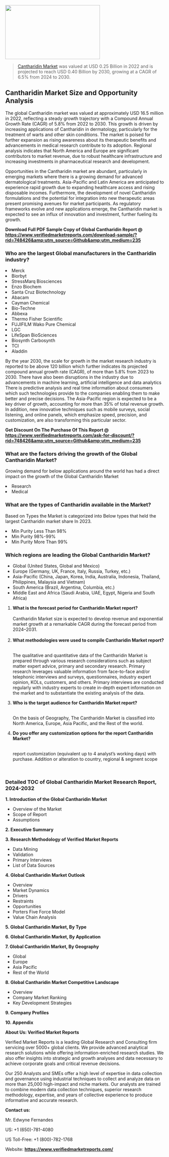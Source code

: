 <img src="https://ffe5etoiles.com/wp-content/uploads/2024/12/MST1-300x171.png" alt="" width="300" height="171" class="alignnone size-medium wp-image-20088" /><blockquote><p><p><a href="https://www.verifiedmarketreports.com/download-sample/?rid=748426&utm_source=Github&utm_medium=235" target="_blank">Cantharidin Market</a> was valued at USD 0.25 Billion in 2022 and is projected to reach USD 0.40 Billion by 2030, growing at a CAGR of 6.5% from 2024 to 2030.</p></blockquote><p><h2>Cantharidin Market Size and Opportunity Analysis</h2><p>The global Cantharidin market was valued at approximately USD 16.5 million in 2022, reflecting a steady growth trajectory with a Compound Annual Growth Rate (CAGR) of 5.8% from 2022 to 2030. This growth is driven by increasing applications of Cantharidin in dermatology, particularly for the treatment of warts and other skin conditions. The market is poised for further expansion as rising awareness about its therapeutic benefits and advancements in medical research contribute to its adoption. Regional analysis indicates that North America and Europe are significant contributors to market revenue, due to robust healthcare infrastructure and increasing investments in pharmaceutical research and development.</p><p>Opportunities in the Cantharidin market are abundant, particularly in emerging markets where there is a growing demand for advanced dermatological treatments. Asia-Pacific and Latin America are anticipated to experience rapid growth due to expanding healthcare access and rising disposable incomes. Furthermore, the development of novel Cantharidin formulations and the potential for integration into new therapeutic areas present promising avenues for market participants. As regulatory frameworks evolve and new applications emerge, the Cantharidin market is expected to see an influx of innovation and investment, further fueling its growth.</p></p><p class=""><strong>Download Full PDF Sample Copy of Global Cantharidin Report @ <a href="https://www.verifiedmarketreports.com/download-sample/?rid=748426&amp;utm_source=Github&amp;utm_medium=235" target="_blank">https://www.verifiedmarketreports.com/download-sample/?rid=748426&amp;utm_source=Github&amp;utm_medium=235</a></strong></p><h3 id="" class="">Who are the largest Global manufacturers in the Cantharidin industry?</h3><p><li>Merck</li><li> Biorbyt</li><li> StressMarq Biosciences</li><li> Enzo Biochem</li><li> Santa Cruz Biotechnology</li><li> Abacam</li><li> Cayman Chemical</li><li> Bio-Techne</li><li> Abbexa</li><li> Thermo Fisher Scientific</li><li> FUJIFILM Wako Pure Chemical</li><li> LGC</li><li> LifeSpan BioSciences</li><li> Biosynth Carbosynth</li><li> TCI</li><li> Aladdin</li></p><div class=""><div class="" dir="" data-message-author-role="" data-message-id="" data-message-model-slug=""><div class=""><div class=""><div class=""><div class="" dir="" data-message-author-role="" data-message-id="" data-message-model-slug=""><div class=""><div class=""><p>By the year 2030, the scale for growth in the market research industry is reported to be above 120 billion which further indicates its projected compound annual growth rate (CAGR), of more than 5.8% from 2023 to 2030. There have also been disruptions in the industry due to advancements in machine learning, artificial intelligence and data analytics There is predictive analysis and real time information about consumers which such technologies provide to the companies enabling them to make better and precise decisions. The Asia-Pacific region is expected to be a key driver of growth, accounting for more than 35% of total revenue growth. In addition, new innovative techniques such as mobile surveys, social listening, and online panels, which emphasize speed, precision, and customization, are also transforming this particular sector.</p><p><strong>Get Discount On The Purchase Of This Report @&nbsp; <a href="https://www.verifiedmarketreports.com/ask-for-discount/?rid=748426&amp;utm_source=Github&amp;utm_medium=235" target="_blank">https://www.verifiedmarketreports.com/ask-for-discount/?rid=748426&amp;utm_source=Github&amp;utm_medium=235</a></strong></p></div></div></div></div></div></div></div></div><h3 id="" class="">What are the factors driving the growth of the Global Cantharidin Market?</h3><p id="" class="">Growing demand for below applications around the world has had a direct impact on the growth of the Global Cantharidin Market</p><p id="" class=""><li>Research</li><li> Medical</li></p><h3 id="" class="">What are the types of Cantharidin available in the Market?</h3><p id="" class="">Based on Types the Market is categorized into Below types that held the largest Cantharidin market share In 2023.</p><p id="" class=""><li>Min Purity Less Than 98%</li><li> Min Purity 98%-99%</li><li> Min Purity More Than 99%</li></p><h3 id="" class="">Which regions are leading the Global Cantharidin Market?</h3><ul><li>Global (United States, Global and Mexico)</li><li>Europe (Germany, UK, France, Italy, Russia, Turkey, etc.)</li><li>Asia-Pacific (China, Japan, Korea, India, Australia, Indonesia, Thailand, Philippines, Malaysia and Vietnam)</li><li>South America (Brazil, Argentina, Columbia, etc.)</li><li>Middle East and Africa (Saudi Arabia, UAE, Egypt, Nigeria and South Africa)</li></ul><p><ol><li><strong>What is the forecast period for Cantharidin Market report?<br /></strong><br /><span data-sheets-root="1" data-sheets-value="{&quot;1&quot;:2,&quot;2&quot;:&quot;XXXX size is expected to develop revenue and exponential market growth at a remarkable CAGR during the forecast period from 2024&ndash;2030.&quot;}" data-sheets-userformat="{&quot;2&quot;:12674,&quot;4&quot;:{&quot;1&quot;:2,&quot;2&quot;:16776960},&quot;10&quot;:2,&quot;11&quot;:0,&quot;15&quot;:&quot;Arial&quot;,&quot;16&quot;:12}">Cantharidin Market size is expected to develop revenue and exponential market growth at a remarkable CAGR during the forecast period from 2024&ndash;2031.</span><br /><br /></li><li><strong>What methodologies were used to compile Cantharidin Market report?<br /><br /></strong><p>The qualitative and quantitative data of the&nbsp;Cantharidin Market is prepared through various research considerations such as subject matter expert advice, primary and secondary research. Primary research leverages valuable information from face-to-face and/or telephonic interviews and surveys, questionnaires, industry expert opinion, KOLs, customers, and others. Primary interviews are conducted regularly with industry experts to create in-depth expert information on the market and to substantiate the existing analysis of the data.&nbsp;</p></li><li><strong>Who is the target audience for Cantharidin Market report?<br /><br /></strong><p>On the basis of Geography, The&nbsp;Cantharidin Market is classified into North America, Europe, Asia Pacific, and the Rest of the world.</p></li><li><strong>Do you offer any customization options for the report Cantharidin Market?<br /><br /></strong><p>report customization (equivalent up to 4 analyst&rsquo;s working days) with purchase. Addition or alteration to country, regional &amp; segment scope</p><p>&nbsp;</p></li></ol></p><h3 id="" class="">Detailed TOC of Global Cantharidin Market Research Report, 2024-2032</h3><p id="" class=""><strong>1. Introduction of the Global Cantharidin Market</strong></p><ul><li>Overview of the Market</li><li>Scope of Report</li><li>Assumptions</li></ul><p id="" class=""><strong>2. Executive Summary</strong></p><p id="" class=""><strong>3. Research Methodology of&nbsp;Verified Market Reports</strong></p><ul><li>Data Mining</li><li>Validation</li><li>Primary Interviews</li><li>List of Data Sources</li></ul><p id="" class=""><strong>4. Global Cantharidin Market Outlook</strong></p><ul><li>Overview</li><li>Market Dynamics</li><li>Drivers</li><li>Restraints</li><li>Opportunities</li><li>Porters Five Force Model</li><li>Value Chain Analysis</li></ul><p id="" class=""><strong>5. Global Cantharidin Market, By&nbsp;Type</strong></p><p id="" class=""><strong>6. Global Cantharidin Market, By Application</strong></p><p id="" class=""><strong>7. Global Cantharidin Market, By Geography</strong></p><ul><li>Global</li><li>Europe</li><li>Asia Pacific</li><li>Rest of the World</li></ul><p id="" class=""><strong>8. Global Cantharidin Market Competitive Landscape</strong></p><ul><li>Overview</li><li>Company Market Ranking</li><li>Key Development Strategies</li></ul><p id="" class=""><strong>9. Company Profiles</strong></p><p id="" class=""><strong>10. Appendix</strong></p><p id="" class=""><strong>About Us: Verified Market Reports</strong></p><p id="" class="">Verified Market Reports is a leading Global Research and Consulting firm servicing over 5000+ global clients. We provide advanced analytical research solutions while offering information-enriched research studies. We also offer insights into strategic and growth analyses and data necessary to achieve corporate goals and critical revenue decisions.</p><p id="" class="">Our 250 Analysts and SMEs offer a high level of expertise in data collection and governance using industrial techniques to collect and analyze data on more than 25,000 high-impact and niche markets. Our analysts are trained to combine modern data collection techniques, superior research methodology, expertise, and years of collective experience to produce informative and accurate research.</p><p id="" class=""><strong>Contact us:</strong></p><p id="" class="">Mr. Edwyne Fernandes</p><p id="" class="">US: +1 (650)-781-4080</p><p id="" class="">US Toll-Free: +1 (800)-782-1768</p><p id="" class="">Website: <a target="" data-test-app-aware-link=""><strong>https://www.verifiedmarketreports.com/</strong></a></p>
